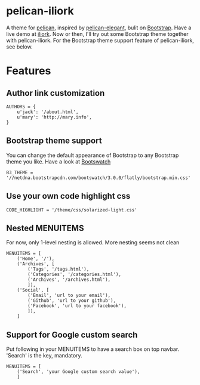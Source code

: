 # pelican-iliork

A theme for [pelican][], inspired by [pelican-elegant][], bulit on [Bootstrap][]. Have a live demo at [iliork][]. Now or then, I'll try out some Bootstrap theme together with pelican-iliork. For the Bootstrap theme support feature of pelican-iliork, see below.

# Features
## Author link customization

    AUTHORS = {
        u'jack': '/about.html',
        u'mary': 'http://mary.info',
    }

## Bootstrap theme support 

You can change the default appearance of Bootstrap to any Bootstrap theme you like. Have a look at [Bootswatch][]

    B3_THEME = '//netdna.bootstrapcdn.com/bootswatch/3.0.0/flatly/bootstrap.min.css'

## Use your own code highlight css

    CODE_HIGHLIGHT = '/theme/css/solarized-light.css'

## Nested MENUITEMS

For now, only 1-level nesting is allowed. More nesting seems not clean

    MENUITEMS = [
        ('Home', '/'),
        ('Archives', [
            ('Tags', '/tags.html'),
            ('Categories', '/categories.html'),
            ('Archives', '/archives.html'),
            ]),
        ('Social', [
            ('Email', 'url to your email'),
            ('Github', 'url to your github'),
            ('Facebook', 'url to your facebook'),
            ]),
        ]

## Support for Google custom search

Put following in your MENUITEMS to have a search box on top navbar. 'Search' is the key, mandatory.
    
    MENUITEMS = [
        ('Search', 'your Google custom search value'),
        ]
    
[pelican]: https://github.com/getpelican/pelican
[pelican-elegant]: https://github.com/talha131/pelican-elegant
[Bootstrap]: http://getbootstrap.com
[iliork]: http://blog.iliork.com
[Bootswatch]: http://bootswatch.com
[Flatly]: http://bootswatch.com/flatly/
